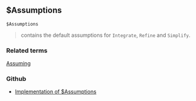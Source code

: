 ## $Assumptions

```
$Assumptions
```

> contains the default assumptions for `Integrate`, `Refine` and `Simplify`.
   

### Related terms 
[Assuming](Assuming.md) 

### Github

* [Implementation of $Assumptions](https://github.com/axkr/symja_android_library/blob/master/symja_android_library/matheclipse-core/src/main/java/org/matheclipse/core/builtin/ConstantDefinitions.java#L161) 
